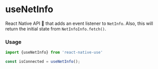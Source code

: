# useNetInfo

React Native API 🎣 that adds an event listener to `NetInfo`.  Also, this will return the initial state from `NetInfoInfo.fetch()`.

### Usage

```javascript
import {useNetInfo} from 'react-native-use'

const isConnected = useNetInfo();
```

